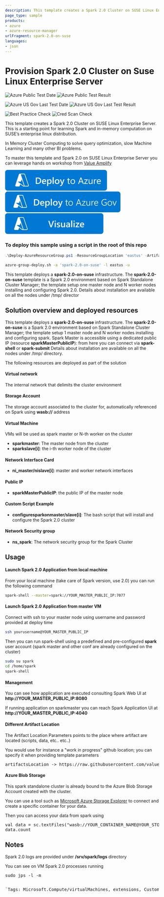 ```yaml
---
description: This template creates a Spark 2.0 Cluster on SUSE Linux Enterprise Server. This is a starting point for learning Spark and in-memory computation on SUSE’s enterprise linux distribution.
page_type: sample
products:
- azure
- azure-resource-manager
urlFragment: spark-2.0-on-suse
languages:
- json
---
```

# Provision Spark 2.0 Cluster on Suse Linux Enterprise Server

![Azure Public Test Date](https://azurequickstartsservice.blob.core.windows.net/badges/application-workloads/spark/spark-2.0-on-suse/spark-2.0-on-suse/PublicLastTestDate.svg)
![Azure Public Test Result](https://azurequickstartsservice.blob.core.windows.net/badges/application-workloads/spark/spark-2.0-on-suse/spark-2.0-on-suse/PublicDeployment.svg)

![Azure US Gov Last Test Date](https://azurequickstartsservice.blob.core.windows.net/badges/application-workloads/spark/spark-2.0-on-suse/spark-2.0-on-suse/FairfaxLastTestDate.svg)
![Azure US Gov Last Test Result](https://azurequickstartsservice.blob.core.windows.net/badges/application-workloads/spark/spark-2.0-on-suse/spark-2.0-on-suse/FairfaxDeployment.svg)

![Best Practice Check](https://azurequickstartsservice.blob.core.windows.net/badges/application-workloads/spark/spark-2.0-on-suse/spark-2.0-on-suse/BestPracticeResult.svg)
![Cred Scan Check](https://azurequickstartsservice.blob.core.windows.net/badges/application-workloads/spark/spark-2.0-on-suse/spark-2.0-on-suse/CredScanResult.svg)

This template creates a Spark 2.0 Cluster on SUSE Linux Enterprise Server.  This is a starting point for learning Spark and in-memory computation on SUSE’s enterprise linux distribution.

In Memory Cluster Computing to solve query optimization, slow Machine Learning and many other BI problems.

To master this template and Spark 2.0 on SUSE Linux Enterprise Server you can leverage hands on workshop from [Value Amplify](http://www.valueamplify.com)

[![Deploy To Azure](https://raw.githubusercontent.com/Azure/azure-quickstart-templates/master/1-CONTRIBUTION-GUIDE/images/deploytoazure.svg?sanitize=true)](https://portal.azure.com/#create/Microsoft.Template/uri/https%3A%2F%2Fraw.githubusercontent.com%2FAzure%2Fazure-quickstart-templates%2Fmaster%2Fapplication-workloads%2Fspark%2Fspark-2.0-on-suse%2Fspark-2.0-on-suse%2Fazuredeploy.json)
[![Deploy To Azure US Gov](https://raw.githubusercontent.com/Azure/azure-quickstart-templates/master/1-CONTRIBUTION-GUIDE/images/deploytoazuregov.svg?sanitize=true)](https://portal.azure.us/#create/Microsoft.Template/uri/https%3A%2F%2Fraw.githubusercontent.com%2FAzure%2Fazure-quickstart-templates%2Fmaster%2Fapplication-workloads%2Fspark%2Fspark-2.0-on-suse%2Fspark-2.0-on-suse%2Fazuredeploy.json)
[![Visualize](https://raw.githubusercontent.com/Azure/azure-quickstart-templates/master/1-CONTRIBUTION-GUIDE/images/visualizebutton.svg?sanitize=true)](http://armviz.io/#/?load=https%3A%2F%2Fraw.githubusercontent.com%2FAzure%2Fazure-quickstart-templates%2Fmaster%2Fapplication-workloads%2Fspark%2Fspark-2.0-on-suse%2Fspark-2.0-on-suse%2Fazuredeploy.json)

### To deploy this sample using a script in the root of this repo

```PowerShell
.\Deploy-AzureResourceGroup.ps1 -ResourceGroupLocation 'eastus' -ArtifactsStagingDirectory 'spark-2.0-on-suse' -UploadArtifacts
```
```bash
azure-group-deploy.sh -a 'spark-2.0-on-suse' -l eastus -u
```
This template deploys a **spark-2.0-on-suse** infrastructure. The **spark-2.0-on-suse** template is a Spark 2.0 environment based on Spark Standalone Cluster Manager; the template setup one master node and N worker nodes installing and configuring Spark 2.0.
Details about installation are available on all the nodes under /tmp/ director

## Solution overview and deployed resources

This template deploys a **spark-2.0-on-suse** infrastructure. The **spark-2.0-on-suse** is a Spark 2.0 environment based on Spark Standalone Cluster Manager; the template setup 1 master node and N worker nodes installing and configuring spark.
Spark Master is accessible using a dedicated public IP (resource **sparkMasterPublicIP**): from here you can connect via **spark-shell** or **spark-submit**
Details about installation are available on all the nodes under /tmp/ directory.

The following resources are deployed as part of the solution

#### Virtual network

The internal network that delimits the cluster environment

#### Storage Account

The storage account associated to the cluster for, automatically referenced on Spark using **wasb://** address

#### Virtual Machine

VMs will be used as spark master or N-th worker on the cluster

+ **sparkmaster**: The master node from the cluster
+ **sparkslave[i]**: the i-th worker node of the cluster

#### Network Interface Card

+ **ni_master/nislave[i]**: master and worker network interfaces

#### Public IP

+ **sparkMasterPublicIP**: the public IP of the master node

#### Custom Script Example

+ **configuresparkonmaster/slave[i]**: The bash script that will install and configure the Spark 2.0 cluster

#### Network Security group

+ **ns_spark**: The network security group for the Spark Cluster

## Usage

#### Launch Spark 2.0 Application from local machine

From your local machine (take care of Spark version, use 2.0) you can run the following command

```bash
spark-shell --master=spark://YOUR_MASTER_PUBLIC_IP:7077
```

#### Launch Spark 2.0 Application from master VM

Connect with ssh to your master node using username and password provided at deploy time
```bash
ssh yourusername@YOUR_MASTER_PUBLIC_IP
```

Then you can run spark-shell using a predefined and pre-configured **spark** user account (spark master and other conf are already configured on the cluster)

```bash
sudo su spark
cd /home/spark
spark-shell
```

#### Management

You can see how application are executed consulting Spark Web UI at **http://YOUR_MASTER_PUBLIC_IP:8080**

If running application on sparkmaster you can reach Spark Application UI at **http://YOUR_MASTER_PUBLIC_IP:4040**

#### Different Artifact Location

The Artifact Location Parameters points to the place where artifact are located (scripts, data, etc.. etc..)

You would use for instance a "work in progress" github location; you can specify it when providing template parameters
<pre>
artifactsLocation -> https://raw.githubusercontent.com/valueamplify/azure-quickstart-templates/fixsetupscripts/application-workloads/spark/spark-2.0-on-suse/
</pre>

#### Azure Blob Storage

This spark standalone cluster is already bound to the Azure Blob Storage Account created with the cluster.

You can use a tool such as [Microsoft Azure Storage Explorer](http://storageexplorer.com) to connect and create a specific container for your data.

Then you can access your data from spark using

<pre>
val data = sc.textFiles("wasb://YOUR_CONTAINER_NAME@YOUR_STORAGE_ACCOUNT_NAME.blob.core.windows.net/text.txt")
data.count
</pre>

## Notes

Spark 2.0 logs are provided under **/srv/spark/logs** directory

You can see on VM Spark 2.0 processes running

<pre>
sudo jps -l -m
<pre>

`Tags: Microsoft.Compute/virtualMachines, extensions, CustomScript, Microsoft.Network/networkInterfaces, Microsoft.Network/publicIPAddresses, Microsoft.Network/virtualNetworks, Microsoft.Network/networkSecurityGroups, Microsoft.Storage/storageAccounts`
